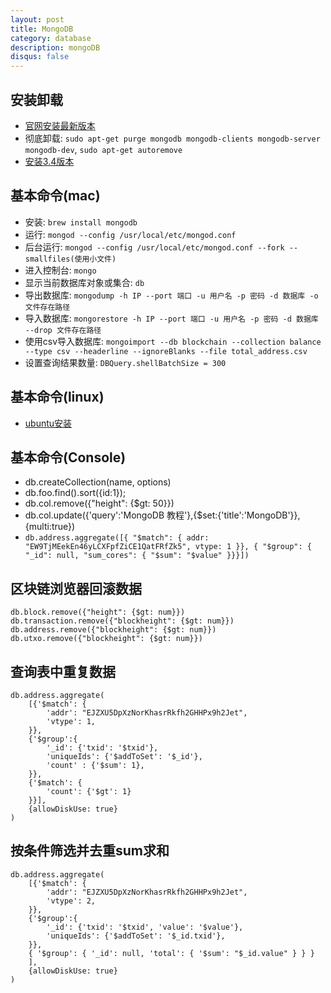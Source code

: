 ```yaml
---
layout: post
title: MongoDB
category: database
description: mongoDB
disqus: false
---
```


## 安装卸载
* [官网安装最新版本](https://docs.mongodb.com/manual/tutorial/install-mongodb-on-ubuntu/)
* 彻底卸载: `sudo apt-get purge mongodb mongodb-clients mongodb-server mongodb-dev`, `sudo apt-get autoremove`
* [安装3.4版本](https://docs.mongodb.com/v3.4/tutorial/install-mongodb-on-ubuntu/)


## 基本命令(mac)
* 安装: `brew install mongodb`
* 运行: `mongod --config /usr/local/etc/mongod.conf`
* 后台运行: `mongod --config /usr/local/etc/mongod.conf --fork --smallfiles(使用小文件)`
* 进入控制台: `mongo`
* 显示当前数据库对象或集合:  `db`
* 导出数据库: `mongodump -h IP --port 端口 -u 用户名 -p 密码 -d 数据库 -o 文件存在路径`
* 导入数据库: `mongorestore -h IP --port 端口 -u 用户名 -p 密码 -d 数据库 --drop 文件存在路径`
* 使用csv导入数据库: `mongoimport --db blockchain --collection balance --type csv --headerline --ignoreBlanks --file total_address.csv`
* 设置查询结果数量: `DBQuery.shellBatchSize = 300`


## 基本命令(linux)
* [ubuntu安装](https://docs.mongodb.org/manual/tutorial/install-mongodb-on-ubuntu/)


## 基本命令(Console)
* db.createCollection(name, options)
* db.foo.find().sort({id:1});
* db.col.remove({"height": {$gt: 50}})
* db.col.update({'query':'MongoDB 教程'},{$set:{'title':'MongoDB'}},{multi:true})
* `db.address.aggregate([{ "$match": { addr: "EW9TjMEekEn46yLCXFpfZiCE1QatFRfZk5", vtype: 1 }}, { "$group": { "_id": null, "sum_cores": { "$sum": "$value" }}}])`


## 区块链浏览器回滚数据   
```
db.block.remove({"height": {$gt: num}})
db.transaction.remove({"blockheight": {$gt: num}})
db.address.remove({"blockheight": {$gt: num}})
db.utxo.remove({"blockheight": {$gt: num}})
```


## 查询表中重复数据
```
db.address.aggregate(
    [{'$match': {
        'addr': "EJZXU5DpXzNorKhasrRkfh2GHHPx9h2Jet",
        'vtype': 1,
    }},
    {'$group':{
        '_id': {'txid': '$txid'},
        'uniqueIds': {'$addToSet': '$_id'},
        'count' : {'$sum': 1},
    }},
    {'$match': {
        'count': {'$gt': 1}
    }}],
    {allowDiskUse: true}
)
```


## 按条件筛选并去重sum求和
```
db.address.aggregate(
    [{'$match': {
        'addr': "EJZXU5DpXzNorKhasrRkfh2GHHPx9h2Jet",
        'vtype': 2,
    }},
    {'$group':{
        '_id': {'txid': '$txid', 'value': '$value'},
        'uniqueIds': {'$addToSet': '$_id.txid'},
    }},
    { '$group': { '_id': null, 'total': { '$sum': "$_id.value" } } }
    ],
    {allowDiskUse: true}
)
```



